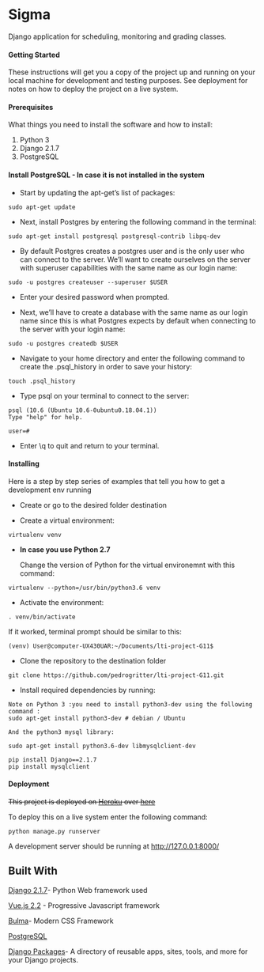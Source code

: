 # Sigma
Django application for scheduling, monitoring and grading classes. 

#### Getting Started
These instructions will get you a copy of the project up and running on your local machine for development and testing purposes. See deployment for notes on how to deploy the project on a live system.

#### Prerequisites
What things you need to install the software and how to install:
1. Python 3
2. Django 2.1.7
3. PostgreSQL

#### Install PostgreSQL - In case it is not installed in the system

+ Start by updating the apt-get’s list of packages:

```
sudo apt-get update
```

+ Next, install Postgres by entering the following command in the terminal:

```
sudo apt-get install postgresql postgresql-contrib libpq-dev
```

+ By default Postgres creates a postgres user and is the only user who can connect to the server. We’ll want to create ourselves on the server with superuser capabilities with the same name as our login name:

```
sudo -u postgres createuser --superuser $USER
```

+ Enter your desired password when prompted.

+ Next, we’ll have to create a database with the same name as our login name since this is what Postgres expects by default when connecting to the server with your login name:

```
sudo -u postgres createdb $USER
```

+ Navigate to your home directory and enter the following command to create the .psql_history in order to save your history:

```
touch .psql_history
```
+ Type psql on your terminal to connect to the server:

```
psql (10.6 (Ubuntu 10.6-0ubuntu0.18.04.1))
Type "help" for help.

user=# 
```

+ Enter \q to quit and return to your terminal.



#### Installing 
Here is a step by step series of examples that tell you how to get a development env running

+  Create or go to the desired folder destination

+  Create a virtual environment:

```
virtualenv venv
```

+  **__In case you use Python 2.7__**

   Change the version of Python for the virtual environemnt with this command:
   
```
virtualenv --python=/usr/bin/python3.6 venv
```

+ Activate the environment:

```
. venv/bin/activate
```

If it worked, terminal prompt should be similar to this:

```
(venv) User@computer-UX430UAR:~/Documents/lti-project-G11$
```

+  Clone the repository to the destination folder

```git
git clone https://github.com/pedrogritter/lti-project-G11.git
```
+ Install required dependencies by running:

```
Note on Python 3 :you need to install python3-dev using the following command :
sudo apt-get install python3-dev # debian / Ubuntu

And the python3 mysql library: 

sudo apt-get install python3.6-dev libmysqlclient-dev
```
```
pip install Django==2.1.7
pip install mysqlclient
```

#### Deployment
~~This project is deployed on [Heroku](https://www.heroku.com/) over [here](https://lti-project-G11.herokuapp.com/)~~

To deploy this on a live system enter the following command:

```
python manage.py runserver
```
A development server should be running at http://127.0.0.1:8000/


## Built With

[Django 2.1.7](https://www.djangoproject.com/)- Python Web framework used

[Vue.js 2.2](https://vuejs.org/) - Progressive Javascript framework

[Bulma](https://bulma.io)- Modern CSS Framework

[PostgreSQL](https://www.postgresql.org/)

[Django Packages](https://djangopackages.org/)- A directory of reusable apps, sites, tools, and more for your Django projects.
